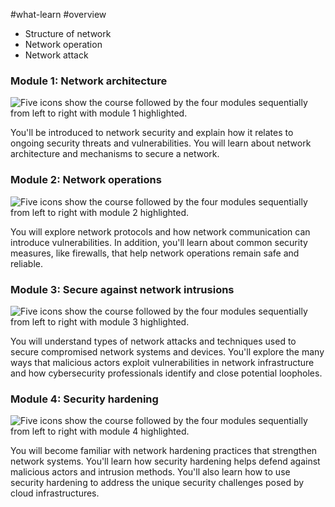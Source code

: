 #what-learn #overview
- Structure of network
- Network operation
- Network attack


### **Module 1: Network architecture**

![Five icons show the course followed by the four modules sequentially from left to right with module 1 highlighted.](https://d3c33hcgiwev3.cloudfront.net/imageAssetProxy.v1/36GLUQr7Rz60ZRwJNJObZw_b989febb4ac04369ba9c241ed72881f1_Connect-R-163-1.png?expiry=1709856000000&hmac=mJjXnR-XTyGqH4I75k9g3QrzSN0VA2xEtCLj80t-mL4)

You'll be introduced to network security and explain how it relates to ongoing security threats and vulnerabilities. You will learn about network architecture and mechanisms to secure a network.

### **Module 2: Network operations** 

![Five icons show the course followed by the four modules sequentially from left to right with module 2 highlighted.](https://d3c33hcgiwev3.cloudfront.net/imageAssetProxy.v1/ORBMWcTqRsGvDsoNVocdVQ_a49f2f2a813b444b922af0da194a6ef1_Connect-R-163-2.png?expiry=1709856000000&hmac=xVX7MVLqIjqcT2XCy6M_wmgD5rHCQ8XwbNDRol9n80g)

You will explore network protocols and how network communication can introduce vulnerabilities. In addition, you'll learn about common security measures, like firewalls, that help network operations remain safe and reliable.

### **Module 3: Secure against network intrusions**

![Five icons show the course followed by the four modules sequentially from left to right with module 3 highlighted.](https://d3c33hcgiwev3.cloudfront.net/imageAssetProxy.v1/5lVh3ajMTFqGA0jf1IpL5A_d3b805ef5dd54ae0a6f15574ac19f7f1_Connect-R-163-3.png?expiry=1709856000000&hmac=7BO_s0BLxNsBoYdTEcxk8jEtAx45C4RY1j3bO0g028k)

You will understand types of network attacks and techniques used to secure compromised network systems and devices. You'll explore the many ways that malicious actors exploit vulnerabilities in network infrastructure and how cybersecurity professionals identify and close potential loopholes.

### **Module 4: Security hardening**

![Five icons show the course followed by the four modules sequentially from left to right with module 4 highlighted.](https://d3c33hcgiwev3.cloudfront.net/imageAssetProxy.v1/vt9Dt50XSCuFn5KKehBJsQ_aa7bb3f467434fad8967662f30b6b2f1_Connect-R-163-4.png?expiry=1709856000000&hmac=s_wt9gNFhygmuN5N6MT6FttAlwRVfiM8N1YVP7dmRXw)

You will become familiar with network hardening practices that strengthen network systems. You'll learn how security hardening helps defend against malicious actors and intrusion methods. You'll also learn how to use security hardening to address the unique security challenges posed by cloud infrastructures.